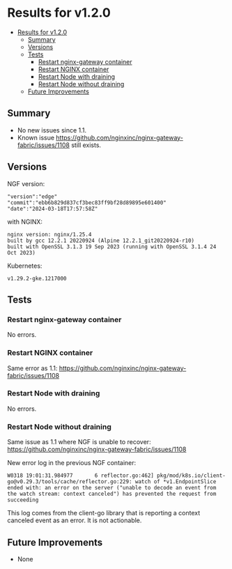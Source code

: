 # Results for v1.2.0

<!-- TOC -->
- [Results for v1.2.0](#results-for-v120)
  - [Summary](#summary)
  - [Versions](#versions)
  - [Tests](#tests)
    - [Restart nginx-gateway container](#restart-nginx-gateway-container)
    - [Restart NGINX container](#restart-nginx-container)
    - [Restart Node with draining](#restart-node-with-draining)
    - [Restart Node without draining](#restart-node-without-draining)
  - [Future Improvements](#future-improvements)
<!-- TOC -->


## Summary

- No new issues since 1.1.
- Known issue https://github.com/nginxinc/nginx-gateway-fabric/issues/1108 still exists.

## Versions

NGF version:


```text
"version":"edge"
"commit":"ebb6b829d837cf3bec83ff9bf28d89895e601400"
"date":"2024-03-18T17:57:58Z"
```

with NGINX:

```text
nginx version: nginx/1.25.4
built by gcc 12.2.1 20220924 (Alpine 12.2.1_git20220924-r10)
built with OpenSSL 3.1.3 19 Sep 2023 (running with OpenSSL 3.1.4 24 Oct 2023)
```

Kubernetes:

```text
v1.29.2-gke.1217000
```

## Tests

### Restart nginx-gateway container

No errors.

### Restart NGINX container

Same error as 1.1: https://github.com/nginxinc/nginx-gateway-fabric/issues/1108

### Restart Node with draining

No errors.

### Restart Node without draining

Same issue as 1.1 where NGF is unable to recover: https://github.com/nginxinc/nginx-gateway-fabric/issues/1108

New error log in the previous NGF container:

```text
W0318 19:01:31.984977       6 reflector.go:462] pkg/mod/k8s.io/client-go@v0.29.3/tools/cache/reflector.go:229: watch of *v1.EndpointSlice ended with: an error on the server ("unable to decode an event from the watch stream: context canceled") has prevented the request from succeeding
```

This log comes from the client-go library that is reporting a context canceled event as an error. It is not actionable.

## Future Improvements

- None
